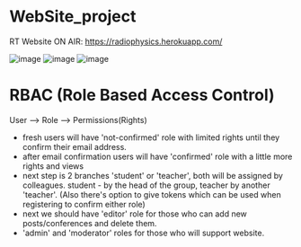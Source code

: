 # WebSite_project
RT Website
ON AIR: https://radiophysics.herokuapp.com/

![image](https://user-images.githubusercontent.com/25755345/44372331-0bae2780-a4ec-11e8-8409-6e9e11f2005b.png)
![image](https://user-images.githubusercontent.com/25755345/44538904-5954ab00-a70b-11e8-89ce-23478a1cef28.png)
![image](https://user-images.githubusercontent.com/25755345/44602615-c4c07a80-a7e8-11e8-8494-25e3fbb80c22.png)

# RBAC (Role Based Access Control)
User --> Role --> Permissions(Rights)
- fresh users will have 'not-confirmed' role with limited rights until they confirm their email address.
- after email confirmation users will have 'confirmed' role with a little more rights and views
- next step is 2 branches 'student' or 'teacher', both will be assigned by colleagues. 
  student - by the head of the group, teacher by another 'teacher'. (Also there's option to give tokens which can be used when registering to confirm either role)
- next we should have 'editor' role for those who can add new posts/conferences and delete them.
- 'admin' and 'moderator' roles for those who will support website.
